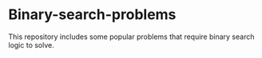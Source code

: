 # Binary-search-problems
This repository includes some popular problems that require binary search logic to solve.
